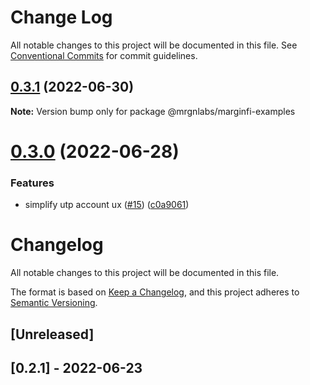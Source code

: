 # Change Log

All notable changes to this project will be documented in this file.
See [Conventional Commits](https://conventionalcommits.org) for commit guidelines.

## [0.3.1](https://github.com/mrgnlabs/marginfi-sdk/compare/@mrgnlabs/marginfi-examples@0.3.0...@mrgnlabs/marginfi-examples@0.3.1) (2022-06-30)

**Note:** Version bump only for package @mrgnlabs/marginfi-examples





# [0.3.0](https://github.com/mrgnlabs/marginfi-sdk/compare/@mrgnlabs/marginfi-examples@0.2.1...@mrgnlabs/marginfi-examples@0.3.0) (2022-06-28)


### Features

* simplify utp account ux ([#15](https://github.com/mrgnlabs/marginfi-sdk/issues/15)) ([c0a9061](https://github.com/mrgnlabs/marginfi-sdk/commit/c0a9061b089c4c7f9017ba808f375833113a881d))





# Changelog

All notable changes to this project will be documented in this file.

The format is based on [Keep a Changelog](https://keepachangelog.com/en/1.0.0/),
and this project adheres to [Semantic Versioning](https://semver.org/spec/v2.0.0.html).

## [Unreleased]

## [0.2.1] - 2022-06-23
